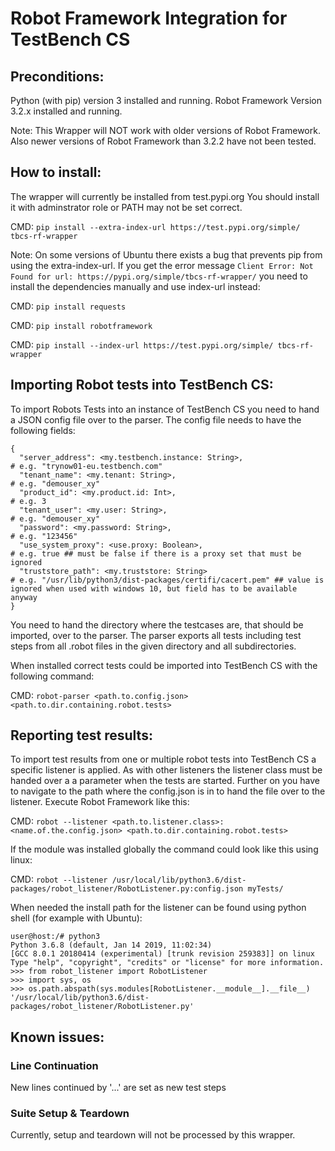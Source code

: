 # Robot Framework Integration for TestBench CS
## Preconditions:
Python (with pip) version 3 installed and running.
Robot Framework Version 3.2.x installed and running.


Note: This Wrapper will NOT work with older versions of Robot Framework. Also newer versions of Robot Framework than 3.2.2 have not been tested.


## How to install:
The wrapper will currently be installed from test.pypi.org
You should install it with adminstrator role or PATH may not be set correct.

CMD: `pip install --extra-index-url https://test.pypi.org/simple/ tbcs-rf-wrapper`


Note: On some versions of Ubuntu there exists a bug that prevents pip from using the extra-index-url.
If you get the error message `Client Error: Not Found for url: https://pypi.org/simple/tbcs-rf-wrapper/`
you need to install the dependencies manually and use index-url instead:

CMD: `pip install requests`

CMD: `pip install robotframework`

CMD: `pip install --index-url https://test.pypi.org/simple/ tbcs-rf-wrapper`


## Importing Robot tests into TestBench CS:
To import Robots Tests into an instance of TestBench CS you need to hand a JSON config file over to the parser.
The config file needs to have the following fields:
```
{
  "server_address": <my.testbench.instance: String>,                        # e.g. "trynow01-eu.testbench.com"
  "tenant_name": <my.tenant: String>,                                       # e.g. "demouser_xy"
  "product_id": <my.product.id: Int>,                                       # e.g. 3
  "tenant_user": <my.user: String>,                                         # e.g. "demouser_xy"
  "password": <my.password: String>,                                        # e.g. "123456"
  "use_system_proxy": <use.proxy: Boolean>,                                 # e.g. true ## must be false if there is a proxy set that must be ignored
  "truststore_path": <my.truststore: String>                                # e.g. "/usr/lib/python3/dist-packages/certifi/cacert.pem" ## value is ignored when used with windows 10, but field has to be available anyway
}
```
You need to hand the directory where the testcases are, that should be imported, over to the parser. The parser exports all tests including test steps from all .robot files in the given directory and all subdirectories.

When installed correct tests could be imported into TestBench CS with the following command:

CMD: `robot-parser <path.to.config.json> <path.to.dir.containing.robot.tests>`

## Reporting test results:
To import test results from one or multiple robot tests into TestBench CS a specific listener is applied. As with other listeners the listener class must be handed over a a parameter when the tests are started. Further on you have to navigate to the path where the config.json is in to hand the file over to the listener. Execute Robot Framework like this:

CMD: `robot --listener <path.to.listener.class>:<name.of.the.config.json> <path.to.dir.containing.robot.tests>`

If the module was installed globally the command could look like this using linux:

CMD: `robot --listener /usr/local/lib/python3.6/dist-packages/robot_listener/RobotListener.py:config.json myTests/`


When needed the install path for the listener can be found using python shell (for example with Ubuntu):
```
user@host:/# python3
Python 3.6.8 (default, Jan 14 2019, 11:02:34) 
[GCC 8.0.1 20180414 (experimental) [trunk revision 259383]] on linux
Type "help", "copyright", "credits" or "license" for more information.
>>> from robot_listener import RobotListener
>>> import sys, os
>>> os.path.abspath(sys.modules[RobotListener.__module__].__file__)
'/usr/local/lib/python3.6/dist-packages/robot_listener/RobotListener.py'
```

## Known issues:
### Line Continuation
New lines continued by '...' are set as new test steps

### Suite Setup & Teardown
Currently, setup and teardown will not be processed by this wrapper.